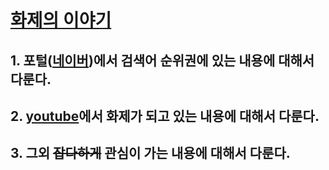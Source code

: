 # [화제의 이야기](samestory.github.io)

## 1. 포털([네이버](www.naver.com))에서 검색어 순위권에 있는 내용에 대해서 다룬다.
## 2. [youtube](www.youtube.com)에서 화제가 되고 있는 내용에 대해서 다룬다.
## 3. 그외 ~~잡다하게~~ 관심이 가는 내용에 대해서 다룬다.
